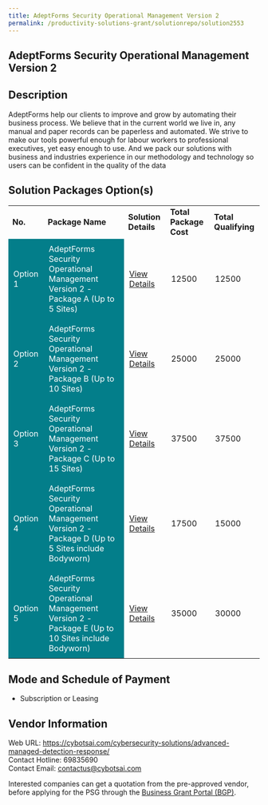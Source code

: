 ```yaml
---
title: AdeptForms Security Operational Management Version 2
permalink: /productivity-solutions-grant/solutionrepo/solution2553
---
```


## AdeptForms Security Operational Management Version 2

## Description

AdeptForms help our clients to improve and grow by automating their business process. We believe that in the current world we live in, any manual and paper records can be paperless and automated. We strive to make our tools powerful enough for labour workers to professional executives, yet easy enough to use. And we pack our solutions with business and industries experience in our methodology and technology so users can be confident in the quality of the data

## Solution Packages Option(s)

<table>
<tr>
<td><b>No.</b></td>
<td><b>Package Name</b></td>
<td><b>Solution Details</b></td>
<td><b>Total Package Cost</b></td>
<td><b>Total Qualifying</b></td>
</tr>
<tr>
<td style='padding: 10px; background-color: #037E8A; color: #FFFFFF;'>Option 1</td>
<td style='padding: 10px; background-color: #037E8A; color: #FFFFFF;'>AdeptForms Security Operational Management Version 2 - Package A (Up to 5 Sites)</td>
<td style='padding: 10px;'><a href='https://www.gobusiness.gov.sg/images/psg/Adept_Ventures_20200133_Desensitised_Annex_3_Part_1.pdf' target='_blank'>View Details</a></td>
<td style='padding: 10px;'>12500</td>
<td style='padding: 10px;'>12500</td>
</tr>
<tr>
<td style='padding: 10px; background-color: #037E8A; color: #FFFFFF;'>Option 2</td>
<td style='padding: 10px; background-color: #037E8A; color: #FFFFFF;'>AdeptForms Security Operational Management Version 2 - Package B (Up to 10 Sites)</td>
<td style='padding: 10px;'><a href='https://www.gobusiness.gov.sg/images/psg/Adept_Ventures_20200133_Desensitised_Annex_3_Part_2.pdf' target='_blank'>View Details</a></td>
<td style='padding: 10px;'>25000</td>
<td style='padding: 10px;'>25000</td>
</tr>
<tr>
<td style='padding: 10px; background-color: #037E8A; color: #FFFFFF;'>Option 3</td>
<td style='padding: 10px; background-color: #037E8A; color: #FFFFFF;'>AdeptForms Security Operational Management Version 2 - Package C (Up to 15 Sites)</td>
<td style='padding: 10px;'><a href='https://www.gobusiness.gov.sg/images/psg/Adept_Ventures_20200133_Desensitised_Annex_3_Part_3.pdf' target='_blank'>View Details</a></td>
<td style='padding: 10px;'>37500</td>
<td style='padding: 10px;'>37500</td>
</tr>
<tr>
<td style='padding: 10px; background-color: #037E8A; color: #FFFFFF;'>Option 4</td>
<td style='padding: 10px; background-color: #037E8A; color: #FFFFFF;'>AdeptForms Security Operational Management Version 2 - Package D (Up to 5 Sites include Bodyworn)</td>
<td style='padding: 10px;'><a href='https://www.gobusiness.gov.sg/images/psg/Adept_Ventures_20200133_Desensitised_Annex_3_Part_4.pdf' target='_blank'>View Details</a></td>
<td style='padding: 10px;'>17500</td>
<td style='padding: 10px;'>15000</td>
</tr>
<tr>
<td style='padding: 10px; background-color: #037E8A; color: #FFFFFF;'>Option 5</td>
<td style='padding: 10px; background-color: #037E8A; color: #FFFFFF;'>AdeptForms Security Operational Management Version 2 - Package E (Up to 10 Sites include Bodyworn)</td>
<td style='padding: 10px;'><a href='https://www.gobusiness.gov.sg/images/psg/Adept_Ventures_20200133_Desensitised_Annex_3_Part_5.pdf' target='_blank'>View Details</a></td>
<td style='padding: 10px;'>35000</td>
<td style='padding: 10px;'>30000</td>
</tr>
</table>

## Mode and Schedule of Payment

 - Subscription or Leasing

## Vendor Information

 Web URL: https://cybotsai.com/cybersecurity-solutions/advanced-managed-detection-response/ <br>Contact Hotline: 69835690 <br>Contact Email: contactus@cybotsai.com <br>

Interested companies can get a quotation from the pre-approved vendor, before applying for the PSG through the <a href='https://www.businessgrants.gov.sg/' target='_blank' rel='noopener'>Business Grant Portal (BGP)</a>.

<script src="/jquery/resize-tables.js"></script>
